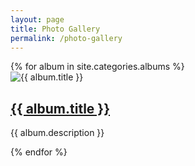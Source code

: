 ```yaml
---
layout: page
title: Photo Gallery
permalink: /photo-gallery
---
```


<div class="row" id="dyngrid">
{% for album in site.categories.albums %}
<div class="col-sm-4 album dyn-item">
	<img src="{{ site.baseurl }}/uploads/albums/{{ album.album_path }}/{{ album.thumbnail }}" alt="{{ album.title }}">
	<a href="{{ album.url }}"><h2>{{ album.title }}</h2></a>
	<p>{{ album.description }}</p>
</div> 
{% endfor %}
</div>